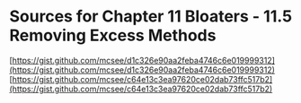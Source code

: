 # Sources for Chapter 11 Bloaters - 11.5 Removing Excess Methods

[https://gist.github.com/mcsee/d1c326e90aa2feba4746c6e019999312](https://gist.github.com/mcsee/d1c326e90aa2feba4746c6e019999312)
[https://gist.github.com/mcsee/c64e13c3ea97620ce02dab73ffc517b2](https://gist.github.com/mcsee/c64e13c3ea97620ce02dab73ffc517b2)
